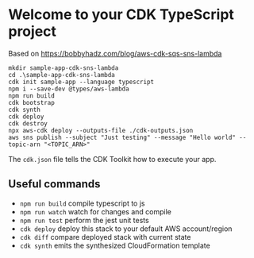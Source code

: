 # Welcome to your CDK TypeScript project

Based on https://bobbyhadz.com/blog/aws-cdk-sqs-sns-lambda

```
mkdir sample-app-cdk-sns-lambda
cd .\sample-app-cdk-sns-lambda
cdk init sample-app --language typescript 
npm i --save-dev @types/aws-lambda
npm run build
cdk bootstrap
cdk synth
cdk deploy
cdk destroy
npx aws-cdk deploy --outputs-file ./cdk-outputs.json
aws sns publish --subject "Just testing" --message "Hello world" --topic-arn "<TOPIC_ARN>"
```

The `cdk.json` file tells the CDK Toolkit how to execute your app.

## Useful commands

* `npm run build`   compile typescript to js
* `npm run watch`   watch for changes and compile
* `npm run test`    perform the jest unit tests
* `cdk deploy`      deploy this stack to your default AWS account/region
* `cdk diff`        compare deployed stack with current state
* `cdk synth`       emits the synthesized CloudFormation template

